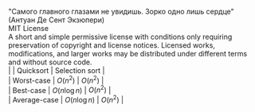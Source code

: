 "Самого главного глазами не увидишь. Зорко одно лишь сердце" (Антуан Де Сент Экзюпери)  
MIT License  
A short and simple permissive license with conditions only requiring preservation of copyright and license notices. Licensed works, modifications, and larger works may be distributed under different terms and without source code.  
|              | Quicksort     | Selection sort |  
| Worst-case   | $O(n^2)$      | $O(n^2)$       |  
| Best-case    | $O(n\log{n})$ | $O(n^2)$       |  
| Average-case | $O(n\log{n})$ | $O(n^2)$       |  